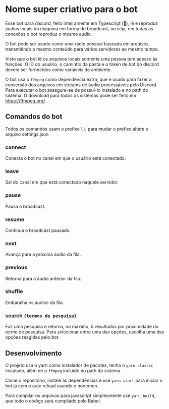 # Nome super criativo para o bot

Esse bot para discord, feito inteiramente em Typescript (💙), lê e reproduz
áudios locais da máquina em forma de broadcast, ou seja, em todas as conexões
o bot reproduz o mesmo aúdio.

O bot pode ser usado como uma rádio pessoal baseada em arquivos, transmitindo o
mesmo conteúdo para vários servidores ao mesmo tempo.

Visto que o bot lê os arquivos locais somente uma pessoa tem acesso às funções.
O ID do usuário, o caminho da pasta e o token de bot do discord devem ser
fornecidos como variáveis de ambiente.

O bot usa o `ffmpeg` como dependência extra, que é usado para fazer a conversão
dos arquivos em streams de áudio processáveis pelo Discord. Para executar o bot
assegure-se de possui-lo instalado e no path do sistema. O download para todos
os sistemas pode ser feito em https://ffmpeg.org/ .

## Comandos do bot

Todos os comandos usam o prefixo `l!`, para mudar o prefixo altere o arquivo
settings.json

### connect

Conecta o bot no canal em que o usuário está conectado.

### leave

Sai do canal em que está conectado naquele servidor.

### pause

Pausa o broadcast.

### resume

Continua o broadcast pausado.

### next

Avança para a próxima áudio da fila.

### previous

Retorna para a áudio anterior da fila.

### shuffle

Embaralha os áudios da fila.

### search `{termos da pesquisa}`

Faz uma pesquisa e retorna, no máximo, 5 resultados por proximidade do termo de
pesquisa. Para selecionar entre uma das opções, escolha uma das opções reagidas
pelo bot.

## Desenvolvimento

O projeto usa o yarn como instalador de pacotes, tenha o `yarn classic`
instalado, além de o `ffmpeg` incluído no path do sistema.

Clone o repositório, instale as dependências e use `yarn start` para iniciar o
bot já com o auto reload usando o nodemon.

Para compilar os arquivos para javascript simplesmente use `yarn build`, que
todo o código será compilado pelo Babel.
